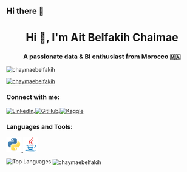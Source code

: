 ## Hi there 👋

<h1 align="center">Hi 👋, I'm Ait Belfakih Chaimae</h1>
<h3 align="center">A passionate data & BI enthusiast from Morocco 🇲🇦</h3>

<p align="left"> 
  <img src="https://komarev.com/ghpvc/?username=chaymaebelfakih&label=Profile%20views&color=0e75b6&style=flat" alt="chaymaebelfakih" /> 
</p>

<p align="left"> 
  <a href="https://github.com/ryo-ma/github-profile-trophy">
    <img src="https://github-profile-trophy.vercel.app/?username=chaymaebelfakih" alt="chaymaebelfakih" />
  </a> 
</p>

<h3 align="left">Connect with me:</h3>
<p align="left">
  <a href="https://www.linkedin.com/in/chaymae-belfakih-b97226342" target="blank">
    <img align="center" src="https://raw.githubusercontent.com/rahuldkjain/github-profile-readme-generator/master/src/images/icons/Social/linked-in-alt.svg" alt="LinkedIn" height="30" width="40" />
  </a>
  <a href="https://github.com/chaymaebelfakih" target="blank">
    <img align="center" src="https://cdn-icons-png.flaticon.com/512/25/25231.png" alt="GitHub" height="30" width="40" />
  </a>
  <a href="https://www.kaggle.com/chaymaaitbelfakih" target="blank">
    <img align="center" src="https://raw.githubusercontent.com/rahuldkjain/github-profile-readme-generator/master/src/images/icons/Social/kaggle.svg" alt="Kaggle" height="30" width="40" />
  </a>
</p>

<h3 align="left">Languages and Tools:</h3>
<p align="left">
  <a href="https://www.python.org" target="_blank"> <img src="https://raw.githubusercontent.com/devicons/devicon/master/icons/python/python-original.svg" alt="Python" width="40" height="40"/> </a>
  <a href="https://www.java.com" target="_blank"> <img src="https://raw.githubusercontent.com/devicons/devicon/master/icons/java/java-original.svg" alt="Java" width="40" height="40"/> </a>
</p>

<p><img align="left" src="https://github-readme-stats.vercel.app/api/top-langs/?username=chaymaebelfakih&langs_count=2&layout=compact&hide_border=true&exclude_repo=example" alt="Top Languages" /></p>

<p>&nbsp;<img align="center" src="https://github-readme-stats.vercel.app/api?username=chaymaebelfakih&show_icons=true&locale=en" alt="chaymaebelfakih" /></p>
